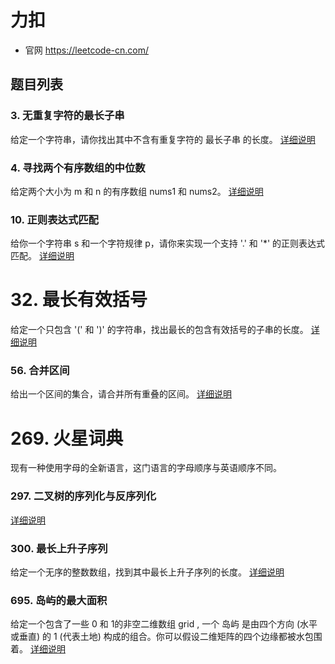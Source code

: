 # 力扣

- 官网
https://leetcode-cn.com/

## 题目列表

### 3. 无重复字符的最长子串

给定一个字符串，请你找出其中不含有重复字符的 最长子串 的长度。
[详细说明](./longest_substring_without_repeating_characters/Readme.md)

### 4. 寻找两个有序数组的中位数
给定两个大小为 m 和 n 的有序数组 nums1 和 nums2。
[详细说明](./median_of_two_sorted_arrays/Readme.md)



### 10. 正则表达式匹配
给你一个字符串 s 和一个字符规律 p，请你来实现一个支持 '.' 和 '*' 的正则表达式匹配。
[详细说明](./regular_expression_matching/Readme.md)


# 32. 最长有效括号

给定一个只包含 '(' 和 ')' 的字符串，找出最长的包含有效括号的子串的长度。
[详细说明](./longest_valid_parentheses/Readme.md)

### 56. 合并区间
给出一个区间的集合，请合并所有重叠的区间。
[详细说明](./merge_interval/Readme.md)

# 269. 火星词典
现有一种使用字母的全新语言，这门语言的字母顺序与英语顺序不同。


### 297. 二叉树的序列化与反序列化

[详细说明](./tree/serialize_and_deserialize_binary_tree/Readme.md)


### 300. 最长上升子序列

给定一个无序的整数数组，找到其中最长上升子序列的长度。
[详细说明](./longest_increasing_subsequence/Readme.md)

### 695. 岛屿的最大面积
给定一个包含了一些 0 和 1的非空二维数组 grid , 一个 岛屿 是由四个方向 (水平或垂直) 的 1 (代表土地) 构成的组合。你可以假设二维矩阵的四个边缘都被水包围着。
[详细说明](./max_area_of_island/Readme.md)

